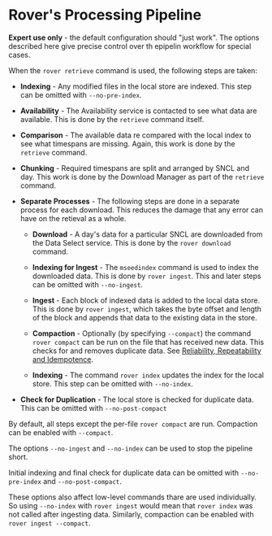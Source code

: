 
# Rover's Processing Pipeline

**Expert use only** - the default configuration should "just work".
The options described here give precise control over th epipelin
workflow for special cases.

When the `rover retrieve` command is used, the following steps are taken:

* **Indexing** - Any modified files in the local store are indexed.
    This step can be omitted with `--no-pre-index`.

* **Availability** - The Availability service is contacted to see what
    data are available.  This is done by the `retrieve` command itself.

* **Comparison** - The available data re compared with the local index
    to see what timespans are missing.  Again, this work is done by
    the `retrieve` command.

* **Chunking** - Required timespans are split and arranged by SNCL and
    day.  This work is done by the Download Manager as part of the
    `retrieve` command.

* **Separate Processes** - The following steps are done in a separate
    process for each download.  This reduces the damage that any error
    can have on the retieval as a whole.

  * **Download** - A day's data for a particular SNCL are downloaded
    from the Data Select service.  This is done by the `rover
    download` command.

  * **Indexing for Ingest** - The `mseedindex` command is used to
    index the downloaded data.  This is done by `rover ingest`.  This
    and later steps can be omitted with `--no-ingest`.

  * **Ingest** - Each block of indexed data is added to the local data
    store.  This is done by `rover ingest`, which takes the byte
    offset and length of the block and appends that data to the
    existing data in the store.

  * **Compaction** - Optionally (by specifying `--compact`) the
    command `rover compact` can be run on the file that has received
    new data.  This checks for and removes duplicate data.  See
    [Reliability, Repeatability and Idempotence](./reliability.md).

  * **Indexing** - The command `rover index` updates the index for the
    local store.  This step can be omitted with `--no-index`.

* **Check for Duplication** - The local store is checked for duplicate
    data.  This can be omitted with `--no-post-compact`

By default, all steps except the per-file `rover compact` are run.
Compaction can be enabled with `--compact`.

The options `--no-ingest` and `--no-index` can be used to stop the
pipeline short.

Initial indexing and final check for duplicate data can be omitted
with `--no-pre-index` and `--no-post-compact`.

These options also affect low-level commands thare are used
individually.  So using `--no-index` with `rover ingest` would mean
that `rover index` was not called after ingesting data.  Similarly,
compaction can be enabled with `rover ingest --compact`.
